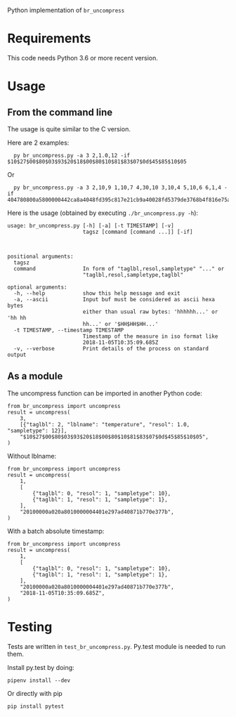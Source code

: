 Python implementation of `br_uncompress`

# Requirements 

This code needs Python 3.6 or more recent version.

# Usage

## From the command line

The usage is quite similar to the C version.

Here are 2 examples:

      py br_uncompress.py -a 3 2,1.0,12 -if $10$27$00$80$03$93$20$18$00$80$10$81$83$07$0d$45$85$10$05

Or

      py br_uncompress.py -a 3 2,10,9 1,10,7 4,30,10 3,10,4 5,10,6 6,1,4 -if 404780800a5800000442ca8a4048fd395c817e21cb9a40028fd5379de3768b4f816e75a6e376006e2d800066

Here is the usage (obtained by executing `./br_uncompress.py -h`):

    usage: br_uncompress.py [-h] [-a] [-t TIMESTAMP] [-v]
                            tagsz [command [command ...]] [-if]



    positional arguments:
      tagsz
      command               In form of "taglbl,resol,sampletype" "..." or
                            "taglbl,resol,sampletype,taglbl"

    optional arguments:
      -h, --help            show this help message and exit
      -a, --ascii           Input buf must be considered as ascii hexa bytes
                            either than usual raw bytes: 'hhhhhh...' or 'hh hh
                            hh...' or '$HH$HH$HH...'
      -t TIMESTAMP, --timestamp TIMESTAMP
                            Timestamp of the measure in iso format like
                            2018-11-05T10:35:09.685Z
      -v, --verbose         Print details of the process on standard output


## As a module

The uncompress function can be imported in another Python code:

    from br_uncompress import uncompress
    result = uncompress(
        3,
        [{"taglbl": 2, "lblname": "temperature", "resol": 1.0, "sampletype": 12}],
        "$10$27$00$80$03$93$20$18$00$80$10$81$83$07$0d$45$85$10$05",
    )

Without lblname:

    from br_uncompress import uncompress
    result = uncompress(
        1,
        [
            {"taglbl": 0, "resol": 1, "sampletype": 10},
            {"taglbl": 1, "resol": 1, "sampletype": 1},
        ],
        "20100000a020a8010000004401e297ad40871b770e377b",
    )


With a batch absolute timestamp:

    from br_uncompress import uncompress
    result = uncompress(
        1,
        [
            {"taglbl": 0, "resol": 1, "sampletype": 10},
            {"taglbl": 1, "resol": 1, "sampletype": 1},
        ],
        "20100000a020a8010000004401e297ad40871b770e377b",
        "2018-11-05T10:35:09.685Z",
    )

# Testing

Tests are written in `test_br_uncompress.py`. Py.test module is needed to run them.

Install py.test by doing:

    pipenv install --dev

Or directly with pip

    pip install pytest

